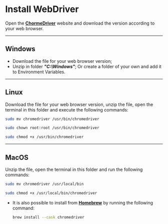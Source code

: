 # Install WebDriver

Open the **[ChormeDriver](https://chromedriver.chromium.org/downloads)** website and download the version according to your web browser.

---

## **Windows**

- Download the file for your web browser version;
- Unzip in folder ***"C:\Windows"***; Or create a folder of your own and add it to Environment Variables.

---

## **Linux**

Download the file for your web browser version, unzip the file, open the terminal in this folder and execute the following commands:

```bash
sudo mv chromedriver /usr/bin/chromedriver
```

```bash
sudo chown root:root /usr/bin/chromedriver
```

```bash
sudo chmod +x /usr/bin/chromedriver
```

---

## **MacOS**

Unzip the file, open the terminal in this folder and run the following commands:

```bash
sudo mv chromedriver /usr/local/bin
```

```bash
sudo chmod +x /usr/local/bin/chromedriver
```

- It is also possible to install from **[Homebrew](https://brew.sh/)** by running the following command:

    ```bash
    brew install --cask chromedriver
    ```
